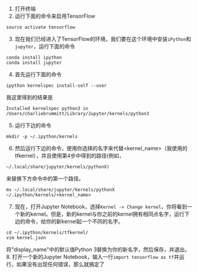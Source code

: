1. 打开终端
2. 运行下面的命令来启用TensorFlow 
```
source activate tensorflow
```
3. 现在我们已经进入了TensorFlow的环境，我们要在这个环境中安装```iPython```和```jupyter```，运行下面的命令
```
conda install ipython
conda install jupyter
```
4. 首先运行下面的命令

```
ipython kernelspec install-self --user
```

我这里得到的结果是

```
Installed kernelspec python3 in /Users/charliebrummitt/Library/Jupyter/kernels/python3
```
5. 运行下边的命令
```
mkdir -p ~/.ipython/kernels 
```

6. 然后运行下边的命令，使用你选择的名字来代替<kernel_name>（我使用的tfkernel），并且使用第4步中得到的路径(例如，
```
~/.local/share/jupyter/kernels/pythonX)
```
来替换下方命令中的第一个路径。
```
mv ~/.local/share/jupyter/kernels/pythonX ~/.ipython/kernels/<kernel_name>
```
7. 现在，打开Jupyter Notebook，选择```Kernel -> Change kernel```，你将看到一个新的kernel。但是，新的kernel与你之前的kernel拥有相同点名字，运行下边的命令，给你的新kernel起一个不同的名字。
```
cd ~/.ipython/kernels/tfkernel/
vim kernel.json
```

将"display_name"中的默认值Python 3替换为你的新名字，然后保存，并退出。
8. 打开一个新的Jupyter Notebook，输入一行```import tensorflow as tf```并运行，如果没有出现任何错误，那么就搞定了
